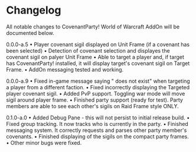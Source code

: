 # Changelog
All notable changes to CovenantParty! World of Warcraft AddOn will be documented below.

0.0.0-a.5
    • Player covenant sigil displayed on Unit Frame (if a covenant has been selected)
    • Detection of covenant selection and displayes the covenant sigil on palyer Unit Frame
    • Able to target a player and, if target has CovenantParty! installed, it will display target's covenant sigil
        on Target Frame.
    • AddOn messaging tested and working.

0.0.0-a.9
    • Fixed in-game message saying "<player name> does not exist" when targeting a player from a different faction.
    • Fixed incorrectly displaying the Targeted player covenant sigil.
    • Added PvP support. Toggling war mode will move sigil around player frame.
    • Finished party support (ready for test). Party members are able to see each other's sigils on Raid Frame style ONLY.

0.1.0-a.0
    • Added Debug Pane - this will not persist to initial release build.
    • Fixed group tracking. It now tracks who is currently in the party.
    • Finished messaging system. It correctly requests and parses other party member's covenants.
    • Finished displaying of the sigils on the compact party frames.
    • Other minor bugs were fixed.